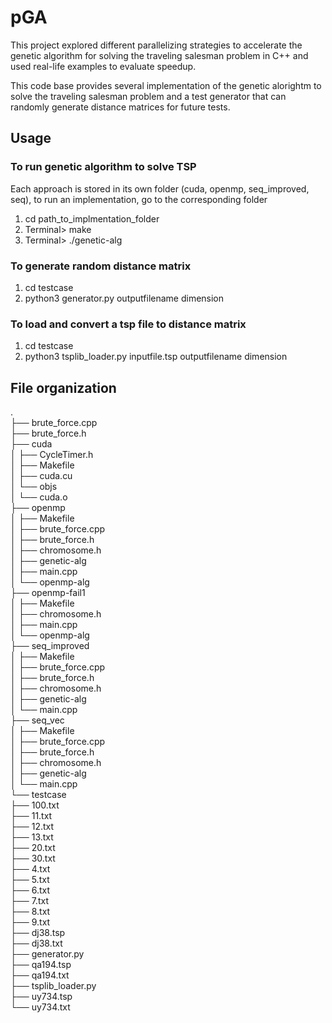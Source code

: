 # pGA
This project explored different parallelizing strategies to accelerate the genetic algorithm for solving the traveling salesman problem in C++ and used real-life examples to evaluate speedup. 

This code base provides several implementation of the genetic alorightm to solve the traveling salesman problem and a test generator that can randomly generate distance matrices for future tests.

## Usage
### To run genetic algorithm to solve TSP
Each approach is stored in its own folder (cuda, openmp, seq_improved, seq), to run an implementation, go to the corresponding folder
1. cd path_to_implmentation_folder
2. Terminal> make
3. Terminal> ./genetic-alg

### To generate random distance matrix
1. cd testcase
2. python3 generator.py outputfilename dimension

### To load and convert a tsp file to distance matrix
1. cd testcase
2. python3 tsplib_loader.py inputfile.tsp outputfilename dimension

## File organization
.  
├── brute_force.cpp  
├── brute_force.h  
├── cuda  
│   ├── CycleTimer.h  
│   ├── Makefile  
│   ├── cuda.cu  
│   └── objs  
│       └── cuda.o  
├── openmp  
│   ├── Makefile  
│   ├── brute_force.cpp  
│   ├── brute_force.h  
│   ├── chromosome.h  
│   ├── genetic-alg  
│   ├── main.cpp  
│   └── openmp-alg  
├── openmp-fail1  
│   ├── Makefile  
│   ├── chromosome.h  
│   ├── main.cpp  
│   └── openmp-alg  
├── seq_improved  
│   ├── Makefile  
│   ├── brute_force.cpp  
│   ├── brute_force.h  
│   ├── chromosome.h  
│   ├── genetic-alg  
│   └── main.cpp  
├── seq_vec  
│   ├── Makefile  
│   ├── brute_force.cpp  
│   ├── brute_force.h  
│   ├── chromosome.h  
│   ├── genetic-alg  
│   └── main.cpp  
└── testcase  
    ├── 100.txt  
    ├── 11.txt  
    ├── 12.txt  
    ├── 13.txt  
    ├── 20.txt  
    ├── 30.txt  
    ├── 4.txt  
    ├── 5.txt  
    ├── 6.txt  
    ├── 7.txt  
    ├── 8.txt  
    ├── 9.txt  
    ├── dj38.tsp  
    ├── dj38.txt  
    ├── generator.py  
    ├── qa194.tsp  
    ├── qa194.txt  
    ├── tsplib_loader.py  
    ├── uy734.tsp  
    └── uy734.txt  